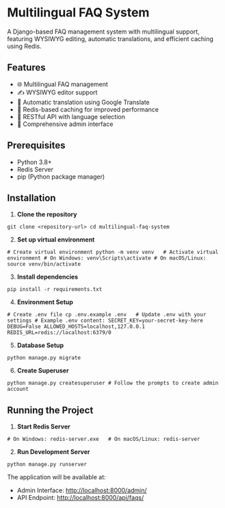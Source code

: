 # Multilingual FAQ System

A Django-based FAQ management system with multilingual support, featuring WYSIWYG editing, automatic translations, and efficient caching using Redis.

## Features

-   🌐 Multilingual FAQ management
-   ✍️ WYSIWYG editor support
-   🔄 Automatic translation using Google Translate
-   💾 Redis-based caching for improved performance
-   🚀 RESTful API with language selection
-   🎨 Comprehensive admin interface

## Prerequisites

-   Python 3.8+
-   Redis Server
-   pip (Python package manager)

## Installation

1.  **Clone the repository**

`git clone <repository-url> cd multilingual-faq-system`

2.  **Set up virtual environment**


`# Create virtual environment python -m venv venv   # Activate virtual environment # On Windows: venv\Scripts\activate # On macOS/Linux: source venv/bin/activate`

3.  **Install dependencies**


`pip install -r requirements.txt`

4.  **Environment Setup**


`# Create .env file cp .env.example .env   # Update .env with your settings # Example .env content: SECRET_KEY=your-secret-key-here DEBUG=False ALLOWED_HOSTS=localhost,127.0.0.1 REDIS_URL=redis://localhost:6379/0`

5.  **Database Setup**


`python manage.py migrate`

6.  **Create Superuser**


`python manage.py createsuperuser # Follow the prompts to create admin account`

## Running the Project

1.  **Start Redis Server**


`# On Windows: redis-server.exe   # On macOS/Linux: redis-server`

2.  **Run Development Server**


`python manage.py runserver`

The application will be available at:

-   Admin Interface: [http://localhost:8000/admin/](http://localhost:8000/admin/)
-   API Endpoint: [http://localhost:8000/api/faqs/](http://localhost:8000/api/faqs/)
